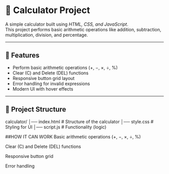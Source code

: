 # 🧮 Calculator Project

A simple calculator built using *HTML, CSS, and JavaScript*.  
This project performs basic arithmetic operations like addition, subtraction, multiplication, division, and percentage.

---

## 🚀 Features
- Perform basic arithmetic operations (+, −, ×, ÷, %)
- Clear (C) and Delete (DEL) functions
- Responsive button grid layout
- Error handling for invalid expressions
- Modern UI with hover effects

---

## 📂 Project Structure
calculator/
│── index.html # Structure of the calculator
│── style.css # Styling for UI
│── script.js # Functionality (logic)

##HOW IT CAN WORK
Basic arithmetic operations (+, −, ×, ÷, %)

Clear (C) and Delete (DEL) functions

Responsive button grid

Error handling
